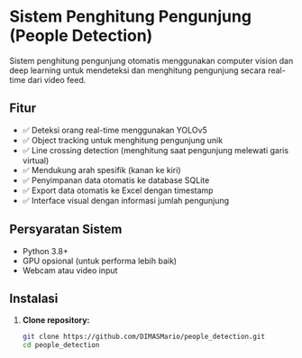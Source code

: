 # Sistem Penghitung Pengunjung (People Detection)

Sistem penghitung pengunjung otomatis menggunakan computer vision dan deep learning untuk mendeteksi dan menghitung pengunjung secara real-time dari video feed.

## Fitur

- ✅ Deteksi orang real-time menggunakan YOLOv5
- ✅ Object tracking untuk menghitung pengunjung unik
- ✅ Line crossing detection (menghitung saat pengunjung melewati garis virtual)
- ✅ Mendukung arah spesifik (kanan ke kiri)
- ✅ Penyimpanan data otomatis ke database SQLite
- ✅ Export data otomatis ke Excel dengan timestamp
- ✅ Interface visual dengan informasi jumlah pengunjung

## Persyaratan Sistem

- Python 3.8+
- GPU opsional (untuk performa lebih baik)
- Webcam atau video input

## Instalasi

1. **Clone repository:**
   ```bash
   git clone https://github.com/DIMASMario/people_detection.git
   cd people_detection
